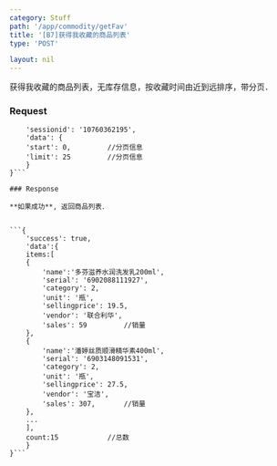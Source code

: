 ```yaml
---
category: Stuff
path: '/app/commodity/getFav'
title: '[B7]获得我收藏的商品列表'
type: 'POST'

layout: nil
---
```


获得我收藏的商品列表，无库存信息，按收藏时间由近到远排序，带分页．

### Request


```{
    'sessionid': '10760362195',
    'data': {
	'start': 0,			//分页信息
	'limit': 25			//分页信息
    }
}```

### Response

**如果成功**, 返回商品列表．


```{
    'success': true,
    'data':{
	items:[
	{
	    'name':'多芬滋养水润洗发乳200ml',
	    'serial': '6902088111927',
	    'category': 2,
	    'unit': '瓶',
	    'sellingprice': 19.5,
	    'vendor': '联合利华',
	    'sales': 59			//销量
	},
	{
	    'name':'潘婷丝质顺滑精华素400ml',
	    'serial': '6903148091531',
	    'category': 2,
	    'unit': '瓶',
	    'sellingprice': 27.5,
	    'vendor': '宝洁',
	    'sales': 307,		//销量
	},
	...
	],
	count:15			//总数
    }
}```


